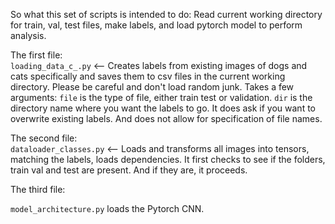 So what this set of scripts is intended to do:
Read current working directory for train, val, test files, make labels, and load pytorch model to perform analysis.

The first file: \
`loading_data_c_.py` <-- Creates labels from existing images of dogs and cats specifically and saves them to csv files in the current working directory. 
Please be careful and don't load random junk.
Takes a few arguments:
`file` is the type of file, either train test or validation. 
`dir` is the directory name where you want the labels to go.
It does ask if you want to overwrite existing labels. And does not allow for specification of file names.

The second file: \
`dataloader_classes.py` <-- Loads and transforms all images into tensors, matching the labels, loads dependencies.
It first checks to see if the folders, train val and test are present. And if they are, it proceeds.

The third file: 

`model_architecture.py` loads the Pytorch CNN.
